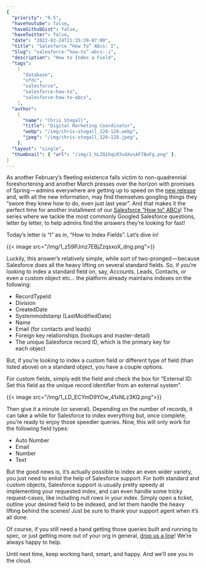 ```yaml
---
{
  "priority": "0.5",
  "haveYoutube": false,
  "haveGithubGist": false,
  "haveTwitter": false,
  "date": "2022-02-24T21:35:39-07:00",
  "title": "Salesforce “How To” Abcs: I",
  "Slug": "salesforce-“how-to”-abcs:-i",
  "description": "How to Index a Field",
  "tags":
    [
      "database",
      "sfdc",
      "salesforce",
      "salesforce-how-to",
      "salesforce-how-to-abcs",
    ],
  "author":
    {
      "name": "Chris Stegall",
      "title": "Digital Marketing Coordinator",
      "webp": "/img/chris-stegall_128-128.webp",
      "jpeg": "/img/chris-stegall_128-128.jpeg",
    },
  "layout": "single",
  "thumbnail": { "url": "/img/1_hLZQ1hqLR3vAXvsAF78oFg.png" },
}
---
```


As another February’s fleeting existence falls victim to non-quadrennial foreshortening and another March presses over the horizon with promises of Spring — admins everywhere are getting up to speed on the [new release](https://medium.com/creme-de-la-crm/release-highlights-salesforce-spring-22-release-9ad5c23d41eb) and, with all the new information, may find themselves googling things they “swore they knew how to do, even just last year”. And that makes it the perfect time for another installment of our [Salesforce “How to” ABCs](https://medium.com/tag/salesforce-how-to-abcs/archive)! The series where we tackle the most commonly Googled Salesforce questions, letter by letter, to help admins find the answers they’re looking for fast!

Today’s letter is “I” as in, “How to Index Fields”. Let’s dive in!

{{< image src="/img/1_z59PJmz7EBjZzqsxoX_dng.png">}}

Luckily, this answer’s relatively simple, while sort of two-pronged — because Salesforce does all the heavy lifting on several standard fields. So, if you’re looking to index a standard field on, say, Accounts, Leads, Contacts, or even a custom object etc… the platform already maintains indexes on the following:

- RecordTypeId
- Division
- CreatedDate
- Systemmodstamp (LastModifiedDate)
- Name
- Email (for contacts and leads)
- Foreign key relationships (lookups and master-detail)
- The unique Salesforce record ID, which is the primary key for each object

But, if you’re looking to index a custom field or different type of field (than listed above) on a standard object, you have a couple options.

For custom fields, simply edit the field and check the box for “External ID: Set this field as the unique record identifier from an external system”.

{{< image src="/img/1_LD_ECYmD9YOw_41xNLz3KQ.png">}}

Then give it a minute (or several). Depending on the number of records, it can take a while for Salesforce to index everything but, once complete, you’re ready to enjoy those speedier queries. Now, this will only work for the following field types:

- Auto Number
- Email
- Number
- Text

But the good news is, it’s actually possible to index an even wider variety, you just need to enlist the help of Salesforce support. For both standard and custom objects, Salesforce support is usually pretty speedy at implementing your requested index, and can even handle some tricky request-cases, like including null rows in your index. Simply open a ticket, outline your desired field to be indexed, and let them handle the heavy lifting behind the scenes! Just be sure to thank your support agent when it’s all done.

Of course, if you still need a hand getting those queries built and running to spec, or just getting more out of your org in general, [drop us a line](https://appexchange.salesforce.com/appxConsultingListingDetail?listingId=a0N30000001gF9jEAE)! We’re always happy to help.

Until next time, keep working hard, smart, and happy. And we’ll see you in the cloud.
